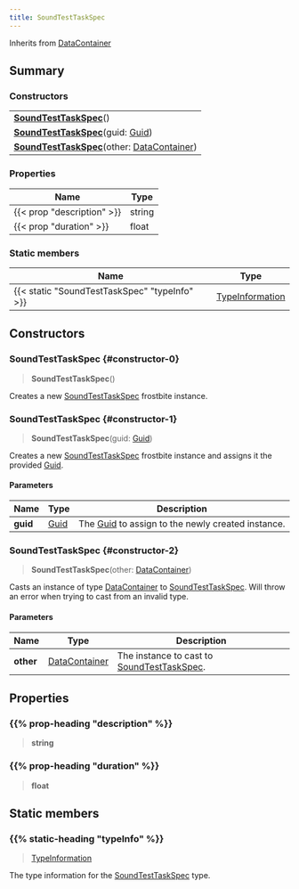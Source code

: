 ```yaml
---
title: SoundTestTaskSpec
---
```


Inherits from 
[DataContainer](/vext/ref/shared/class/datacontainer)

## Summary
### Constructors
| |
| ----------- |
| **[SoundTestTaskSpec](#constructor-0)**() |
| **[SoundTestTaskSpec](#constructor-1)**(guid: [Guid](/vext/ref/shared/class/guid)) |
| **[SoundTestTaskSpec](#constructor-2)**(other: [DataContainer](/vext/ref/shared/class/datacontainer)) |

### Properties
| Name | Type |
| ---- | ---- |
| {{< prop "description" >}} | string |
| {{< prop "duration" >}} | float |

### Static members
| Name | Type |
| ---- | ---- |
| {{< static "SoundTestTaskSpec" "typeInfo" >}} | [TypeInformation](/vext/ref/shared/class/typeinformation) |

## Constructors
### SoundTestTaskSpec {#constructor-0}
> **SoundTestTaskSpec**()

Creates a new [SoundTestTaskSpec](/vext/ref/fb/soundtesttaskspec) frostbite instance.

### SoundTestTaskSpec {#constructor-1}
> **SoundTestTaskSpec**(guid: [Guid](/vext/ref/shared/class/guid))

Creates a new [SoundTestTaskSpec](/vext/ref/fb/soundtesttaskspec) frostbite instance and assigns it the provided [Guid](/vext/ref/shared/class/guid).

#### Parameters
| Name | Type | Description |
| ---- | ---- | ----------- |
| **guid** | [Guid](/vext/ref/shared/class/guid) | The [Guid](/vext/ref/shared/class/guid) to assign to the newly created instance. |

### SoundTestTaskSpec {#constructor-2}
> **SoundTestTaskSpec**(other: [DataContainer](/vext/ref/shared/class/datacontainer))

Casts an instance of type [DataContainer](/vext/ref/shared/class/datacontainer) to [SoundTestTaskSpec](/vext/ref/fb/soundtesttaskspec). Will throw an error when trying to cast from an invalid type.

#### Parameters
| Name | Type | Description |
| ---- | ---- | ----------- |
| **other** | [DataContainer](/vext/ref/shared/class/datacontainer) | The instance to cast to [SoundTestTaskSpec](/vext/ref/fb/soundtesttaskspec). |

## Properties
### {{% prop-heading "description" %}}
> **string**

### {{% prop-heading "duration" %}}
> **float**

## Static members
### {{% static-heading "typeInfo" %}}
> [TypeInformation](/vext/ref/shared/class/typeinformation)

The type information for the [SoundTestTaskSpec](/vext/ref/fb/soundtesttaskspec) type.

